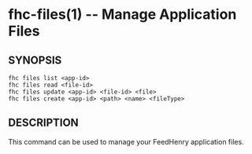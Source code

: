 fhc-files(1) -- Manage Application Files
========================================

## SYNOPSIS

    fhc files list <app-id>
    fhc files read <file-id>
    fhc files update <app-id> <file-id> <file>
    fhc files create <app-id> <path> <name> <fileType>
    
## DESCRIPTION

This command can be used to manage your FeedHenry application files. 

